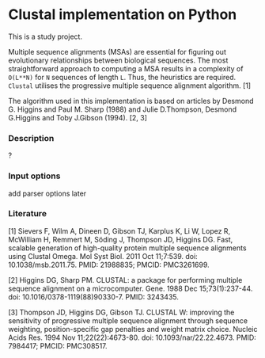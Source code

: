 # Clustal implementation on Python

This is a study project.

Multiple sequence alignments (MSAs) are essential for figuring out evolutionary relationships between biological sequences. The most straightforward approach to computing a MSA results in a complexity of `O(L**N)` for `N` sequences of length `L`. Thus, the heuristics are required. `Clustal` utilises the progressive multiple sequence alignment algorithm. [1] 

The algorithm used in this implementation is based on articles by Desmond G. Higgins and Paul M. Sharp (1988) and Julie D.Thompson, Desmond G.Higgins and Toby J.Gibson (1994). [2, 3]

### Description
?

### Input options
add parser options later

### Literature
[1] Sievers F, Wilm A, Dineen D, Gibson TJ, Karplus K, Li W, Lopez R, McWilliam H, Remmert M, Söding J, Thompson JD, Higgins DG. Fast, scalable generation of high-quality protein multiple sequence alignments using Clustal Omega. Mol Syst Biol. 2011 Oct 11;7:539. doi: 10.1038/msb.2011.75. PMID: 21988835; PMCID: PMC3261699.

[2] Higgins DG, Sharp PM. CLUSTAL: a package for performing multiple sequence alignment on a microcomputer. Gene. 1988 Dec 15;73(1):237-44. doi: 10.1016/0378-1119(88)90330-7. PMID: 3243435.

[3] Thompson JD, Higgins DG, Gibson TJ. CLUSTAL W: improving the sensitivity of progressive multiple sequence alignment through sequence weighting, position-specific gap penalties and weight matrix choice. Nucleic Acids Res. 1994 Nov 11;22(22):4673-80. doi: 10.1093/nar/22.22.4673. PMID: 7984417; PMCID: PMC308517.